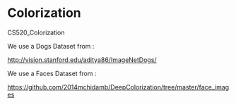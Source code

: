 # Colorization

CS520_Colorization

We use a Dogs Dataset from :

http://vision.stanford.edu/aditya86/ImageNetDogs/

We use a Faces Dataset from :

https://github.com/2014mchidamb/DeepColorization/tree/master/face_images
